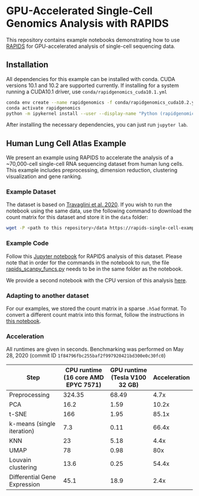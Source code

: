 # GPU-Accelerated Single-Cell Genomics Analysis with RAPIDS

This repository contains example notebooks demonstrating how to use [RAPIDS](https://www.rapids.ai) for GPU-accelerated analysis of single-cell sequencing data.

## Installation 

All dependencies for this example can be installed with conda. CUDA versions 10.1 and 10.2 are supported currently. If installing for a system running a CUDA10.1 driver, use `conda/rapidgenomics_cuda10.1.yml`

```bash
conda env create --name rapidgenomics -f conda/rapidgenomics_cuda10.2.yml
conda activate rapidgenomics
python -m ipykernel install --user --display-name "Python (rapidgenomics)"
```

After installing the necessary dependencies, you can just run `jupyter lab`.

## Human Lung Cell Atlas Example

We present an example using RAPIDS to accelerate the analysis of a ~70,000-cell single-cell RNA sequencing dataset from human lung cells. This example includes preprocessing, dimension reduction, clustering visualization and gene ranking. 

### Example Dataset

The dataset is based on [Travaglini et al. 2020](https://www.biorxiv.org/content/10.1101/742320v2). If you wish to run the notebook using the same data, use the following command to download the count matrix for this dataset and store it in the `data` folder:

```bash
wget -P <path to this repository>/data https://rapids-single-cell-examples.s3.us-east-2.amazonaws.com/krasnow_hlca_10x_UMIs.sparse.h5ad
```

### Example Code

Follow this [Jupyter notebook](notebooks/hlca_lung_gpu_analysis.ipynb) for RAPIDS analysis of this dataset. Please note that in order for the commands in the notebook to run, the file [rapids_scanpy_funcs.py](notebooks/rapids_scanpy_funcs.py) needs to be in the same folder as the notebook.

We provide a second notebook with the CPU version of this analysis [here](notebooks/hlca_lung_cpu_analysis.ipynb).

### Adapting to another dataset

For our examples, we stored the count matrix in a sparse `.h5ad` format. To convert a different count matrix into this format, follow the instructions in [this notebook](notebooks/csv_to_h5ad.ipynb).

### Acceleration

All runtimes are given in seconds.
Benchmarking was performed on May 28, 2020 (commit ID `1f84796fbc255baf2f997920421bd300e0c30fc0`)

| Step                         | CPU runtime (16 core AMD EPYC 7571) | GPU runtime (Tesla V100 32 GB) | Acceleration |
|------------------------------|-------------------------------------|--------------------------------|--------------|
| Preprocessing                | 324.35                              | 68.49                          | 4.7x         |
| PCA                          | 16.2                                | 1.59                           | 10.2x        |
| t-SNE                        | 166                                 | 1.95                           | 85.1x        |
| k-means (single iteration)   | 7.3                                 | 0.11                           | 66.4x        |
| KNN                          | 23                                  | 5.18                           | 4.4x         |
| UMAP                         | 78                                  | 0.98                           | 80x          |
| Louvain clustering           | 13.6                                | 0.25                           | 54.4x        |
| Differential Gene Expression | 45.1                                | 18.9                           | 2.4x         |

